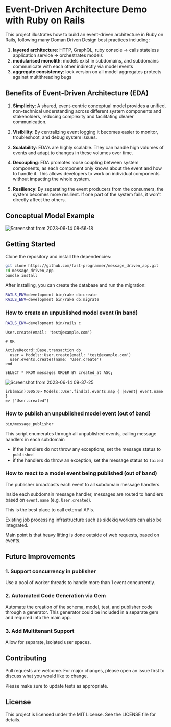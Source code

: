 # Event-Driven Architecture Demo with Ruby on Rails

This project illustrates how to build an event-driven architecture in Ruby on Rails, following many Doman Driven Design best practices including:

1. **layered architecture**: HTTP, GraphQL, ruby console -> calls stateless application service -> orchestrates models
2. **modularised monolith**: models exist in subdomains, and subdomains communicate with each other indirectly via model events
3. **aggregate consistency**: lock version on all model aggregates protects against multithreading bugs

## Benefits of Event-Driven Architecture (EDA)

1. **Simplicity**: A shared, event-centric conceptual model provides a unified, non-technical understanding across different system components and stakeholders, reducing complexity and facilitating clearer communication.

2. **Visibility**: By centralizing event logging it becomes easier to monitor, troubleshoot, and debug system issues.

3. **Scalability**: EDA's are highly scalable. They can handle high volumes of events and adapt to changes in these volumes over time.

4. **Decoupling**: EDA promotes loose coupling between system components, as each component only knows about the event and how to handle it. This allows developers to work on individual components without impacting the whole system.

5. **Resiliency**: By separating the event producers from the consumers, the system becomes more resilient. If one part of the system fails, it won't directly affect the others.

## Conceptual Model Example

![Screenshot from 2023-06-14 08-56-18](https://github.com/fast-programmer/message_driven_app/assets/394074/1598fd47-c9ac-4caa-bf0b-df69310bc166)

## Getting Started

Clone the repository and install the dependencies:

```bash
git clone https://github.com/fast-programmer/message_driven_app.git
cd message_driven_app
bundle install
```

After installing, you can create the database and run the migration:

```bash
RAILS_ENV=development bin/rake db:create
RAILS_ENV=development bin/rake db:migrate
```

### How to create an unpublished model event (in band)

```bash
RAILS_ENV=development bin/rails c
```

```
User.create(email: 'test@example.com')

# OR

ActiveRecord::Base.transaction do
  user = Models::User.create(email: 'test@example.com')
  user.events.create!(name: 'User.create')
end
```

```
SELECT * FROM messages ORDER BY created_at ASC;
```

![Screenshot from 2023-06-14 09-37-25](https://github.com/fast-programmer/message_driven_app/assets/394074/44128fc6-e983-4041-846e-0461984e1719)

```
irb(main):005:0> Models::User.find(2).events.map { |event| event.name }
=> ["User.created"]
```

### How to publish an unpublished model event (out of band)

```bash
bin/message_publisher
```

This script enumerates through all unpublished events, calling message handlers in each subdomain

* if the handlers do not throw any exceptions, set the message status to `published`
* if the handlers do throw an exception, set the message status to `failed`

### How to react to a model event being published (out of band)

The publisher broadcasts each event to all subdomain message handlers.

Inside each subdomain message handler, messages are routed to handlers based on `event.name` (e.g. `User.created`).

This is the best place to call external APIs.

Existing job processing infrastructure such as sidekiq workers can also be integrated.

Main point is that heavy lifting is done outside of web requests, based on events.

## Future Improvements

### 1. Support concurrency in publisher

Use a pool of worker threads to handle more than 1 event concurrently.

### 2. Automated Code Generation via Gem

Automate the creation of the schema, model, test, and publisher code through a generator. This generator could be included in a separate gem and required into the main app.

### 3. Add Multitenant Support

Allow for separate, isolated user spaces.

## Contributing

Pull requests are welcome. For major changes, please open an issue first to discuss what you would like to change.

Please make sure to update tests as appropriate.

## License

This project is licensed under the MIT License. See the LICENSE file for details.
```
